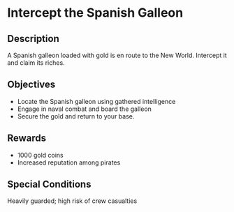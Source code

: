 # Intercept the Spanish Galleon

## Description

A Spanish galleon loaded with gold is en route to the New World. Intercept it and claim its riches.

## Objectives

- Locate the Spanish galleon using gathered intelligence
- Engage in naval combat and board the galleon
- Secure the gold and return to your base.

## Rewards

- 1000 gold coins
- Increased reputation among pirates

## Special Conditions

Heavily guarded; high risk of crew casualties
